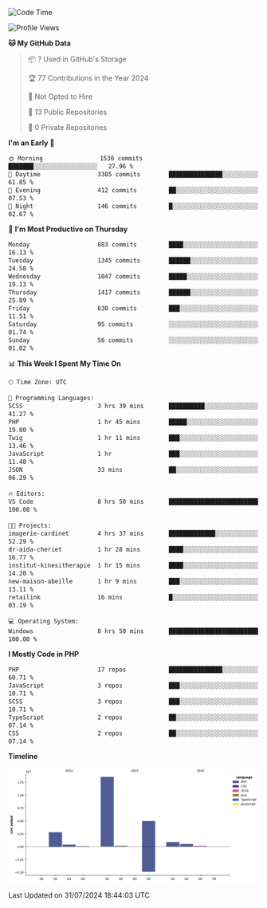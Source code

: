 <!--START_SECTION:waka-->
![Code Time](http://img.shields.io/badge/Code%20Time-1%2C797%20hrs%206%20mins-blue)

![Profile Views](http://img.shields.io/badge/Profile%20Views-0-blue)

**🐱 My GitHub Data** 

> 📦 ? Used in GitHub's Storage 
 > 
> 🏆 77 Contributions in the Year 2024
 > 
> 🚫 Not Opted to Hire
 > 
> 📜 13 Public Repositories 
 > 
> 🔑 0 Private Repositories 
 > 
**I'm an Early 🐤** 

```text
🌞 Morning                1530 commits        ███████░░░░░░░░░░░░░░░░░░   27.96 % 
🌆 Daytime                3385 commits        ███████████████░░░░░░░░░░   61.85 % 
🌃 Evening                412 commits         ██░░░░░░░░░░░░░░░░░░░░░░░   07.53 % 
🌙 Night                  146 commits         █░░░░░░░░░░░░░░░░░░░░░░░░   02.67 % 
```
📅 **I'm Most Productive on Thursday** 

```text
Monday                   883 commits         ████░░░░░░░░░░░░░░░░░░░░░   16.13 % 
Tuesday                  1345 commits        ██████░░░░░░░░░░░░░░░░░░░   24.58 % 
Wednesday                1047 commits        █████░░░░░░░░░░░░░░░░░░░░   19.13 % 
Thursday                 1417 commits        ██████░░░░░░░░░░░░░░░░░░░   25.89 % 
Friday                   630 commits         ███░░░░░░░░░░░░░░░░░░░░░░   11.51 % 
Saturday                 95 commits          ░░░░░░░░░░░░░░░░░░░░░░░░░   01.74 % 
Sunday                   56 commits          ░░░░░░░░░░░░░░░░░░░░░░░░░   01.02 % 
```


📊 **This Week I Spent My Time On** 

```text
🕑︎ Time Zone: UTC

💬 Programming Languages: 
SCSS                     3 hrs 39 mins       ██████████░░░░░░░░░░░░░░░   41.27 % 
PHP                      1 hr 45 mins        █████░░░░░░░░░░░░░░░░░░░░   19.80 % 
Twig                     1 hr 11 mins        ███░░░░░░░░░░░░░░░░░░░░░░   13.46 % 
JavaScript               1 hr                ███░░░░░░░░░░░░░░░░░░░░░░   11.48 % 
JSON                     33 mins             ██░░░░░░░░░░░░░░░░░░░░░░░   06.29 % 

🔥 Editors: 
VS Code                  8 hrs 50 mins       █████████████████████████   100.00 % 

🐱‍💻 Projects: 
imagerie-cardinet        4 hrs 37 mins       █████████████░░░░░░░░░░░░   52.29 % 
dr-aida-cheriet          1 hr 28 mins        ████░░░░░░░░░░░░░░░░░░░░░   16.77 % 
institut-kinesitherapie  1 hr 15 mins        ████░░░░░░░░░░░░░░░░░░░░░   14.20 % 
new-maison-abeille       1 hr 9 mins         ███░░░░░░░░░░░░░░░░░░░░░░   13.11 % 
retailink                16 mins             █░░░░░░░░░░░░░░░░░░░░░░░░   03.19 % 

💻 Operating System: 
Windows                  8 hrs 50 mins       █████████████████████████   100.00 % 
```

**I Mostly Code in PHP** 

```text
PHP                      17 repos            ███████████████░░░░░░░░░░   60.71 % 
JavaScript               3 repos             ███░░░░░░░░░░░░░░░░░░░░░░   10.71 % 
SCSS                     3 repos             ███░░░░░░░░░░░░░░░░░░░░░░   10.71 % 
TypeScript               2 repos             ██░░░░░░░░░░░░░░░░░░░░░░░   07.14 % 
CSS                      2 repos             ██░░░░░░░░░░░░░░░░░░░░░░░   07.14 % 
```



**Timeline**

![Lines of Code chart](https://raw.githubusercontent.com/tahar-elgunaoui/tahar-elgunaoui/main/assets/bar_graph.png)


 Last Updated on 31/07/2024 18:44:03 UTC
<!--END_SECTION:waka-->
